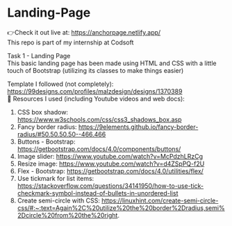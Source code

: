 # Landing-Page 
👉Check it out live at: https://anchorpage.netlify.app/ <br>
This repo is part of my internship at Codsoft

Task 1 - Landing Page <br>
This basic landing page has been made using HTML and CSS with a little touch of Bootstrap (utilizing its classes to make things easier)

Template I followed (not completely): https://99designs.com/profiles/malzdesign/designs/1370389 <br>
🍃 Resources I used (including Youtube videos and web docs):
1. CSS box shadow: https://www.w3schools.com/css/css3_shadows_box.asp
2. Fancy border radius: https://9elements.github.io/fancy-border-radius/#50.50.50.50--466.466
3. Buttons - Bootstrap: https://getbootstrap.com/docs/4.0/components/buttons/
4. Image slider: https://www.youtube.com/watch?v=McPdzhLRzCg
5. Resize image: https://www.youtube.com/watch?v=d4ZSpPQ-f2U
6. Flex - Bootstrap: https://getbootstrap.com/docs/4.0/utilities/flex/
7. Use tickmark for list items: https://stackoverflow.com/questions/34141950/how-to-use-tick-checkmark-symbol-instead-of-bullets-in-unordered-list
8. Create semi-circle with CSS: https://linuxhint.com/create-semi-circle-css/#:~:text=Again%2C%20utilize%20the%20border%2Dradius,semi%2Dcircle%20from%20the%20right.
